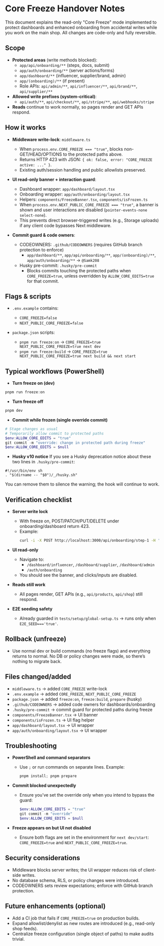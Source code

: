 # Core Freeze Handover Notes

This document explains the read-only "Core Freeze" mode implemented to protect dashboards and enhanced onboarding from accidental writes while you work on the main shop. All changes are code-only and fully reversible.

## Scope

- **Protected areas** (write methods blocked):
  - `app/api/onboarding/**` (steps, docs, submit)
  - `app/auth/onboarding/**` (server actions/forms)
  - `app/dashboard/**` (influencer, supplier/brand, admin)
  - `app/(onboarding)/**` (if present)
  - Role APIs: `api/admin/**`, `api/influencer/**`, `api/brand/**`, `api/supplier/**`
- **Allowed write prefixes (system-critical)**:
  - `api/auth/**`, `api/checkout/**`, `api/stripe/**`, `api/webhooks/stripe`
- **Reads** continue to work normally, so pages render and GET APIs respond.

## How it works

- **Middleware write-lock**: `middleware.ts`
  - When `process.env.CORE_FREEZE === "true"`, blocks non-GET/HEAD/OPTIONS to the protected paths above.
  - Returns HTTP 423 with JSON: `{ ok: false, error: "CORE_FREEZE active: ..." }`.
  - Existing auth/session handling and public allowlists preserved.

- **UI read-only banner + interaction guard**:
  - Dashboard wrapper: `app/dashboard/layout.tsx`
  - Onboarding wrapper: `app/auth/onboarding/layout.tsx`
  - Helpers: `components/FreezeBanner.tsx`, `components/isFrozen.ts`
  - When `process.env.NEXT_PUBLIC_CORE_FREEZE === "true"`, a banner is shown and user interactions are disabled (`pointer-events-none select-none`).
  - This prevents direct browser-triggered writes (e.g., Storage uploads) if any client code bypasses Next middleware.

- **Commit guard & code owners**:
  - CODEOWNERS: `.github/CODEOWNERS` (requires GitHub branch protection to enforce)
    - `app/dashboard/**`, `app/api/onboarding/**`, `app/(onboarding)/**`, `app/auth/onboarding/**` → `@Samk208`
  - Husky pre-commit: `.husky/pre-commit`
    - Blocks commits touching the protected paths when `CORE_FREEZE=true`, unless overridden by `ALLOW_CORE_EDITS=true` for that commit.

## Flags & scripts

- `.env.example` contains:
  - `CORE_FREEZE=false`
  - `NEXT_PUBLIC_CORE_FREEZE=false`

- `package.json` scripts:
  - `pnpm run freeze:on` → `CORE_FREEZE=true NEXT_PUBLIC_CORE_FREEZE=true next dev`
  - `pnpm run freeze:build` → `CORE_FREEZE=true NEXT_PUBLIC_CORE_FREEZE=true next build && next start`

## Typical workflows (PowerShell)

- **Turn freeze on (dev)**
```powershell
pnpm run freeze:on
```

- **Turn freeze off**
```powershell
pnpm dev
```

- **Commit while frozen (single override commit)**
```powershell
# Stage changes as usual
# Temporarily allow commit to protected paths
$env:ALLOW_CORE_EDITS = "true"
git commit -m "override: change in protected path during freeze"
$env:ALLOW_CORE_EDITS = $null
```

- **Husky v10 notice**
If you see a Husky deprecation notice about these two lines in `.husky/pre-commit`:
```
#!/usr/bin/env sh
. "$(dirname -- "$0")/_/husky.sh"
```
You can remove them to silence the warning; the hook will continue to work.

## Verification checklist

- **Server write lock**
  - With freeze on, POST/PATCH/PUT/DELETE under onboarding/dashboard return 423.
  - Example:
    ```bash
    curl -i -X POST http://localhost:3000/api/onboarding/step-1 -H 'content-type: application/json' -d '{}'
    ```

- **UI read-only**
  - Navigate to:
    - `/dashboard/influencer`, `/dashboard/supplier`, `/dashboard/admin`
    - `/auth/onboarding`
  - You should see the banner, and clicks/inputs are disabled.

- **Reads still work**
  - All pages render, GET APIs (e.g., `api/products`, `api/shop`) still respond.

- **E2E seeding safety**
  - Already guarded in `tests/setup/global-setup.ts` → runs only when `E2E_SEED==='true'`.

## Rollback (unfreeze)

- Use normal dev or build commands (no freeze flags) and everything returns to normal. No DB or policy changes were made, so there’s nothing to migrate back.

## Files changed/added

- `middleware.ts` → added `CORE_FREEZE` write-lock
- `.env.example` → added `CORE_FREEZE`, `NEXT_PUBLIC_CORE_FREEZE`
- `package.json` → added `freeze:on`, `freeze:build`, `prepare` (husky)
- `.github/CODEOWNERS` → added code owners for dashboards/onboarding
- `.husky/pre-commit` → commit guard for protected paths during freeze
- `components/FreezeBanner.tsx` → UI banner
- `components/isFrozen.ts` → UI flag helper
- `app/dashboard/layout.tsx` → UI wrapper
- `app/auth/onboarding/layout.tsx` → UI wrapper

## Troubleshooting

- **PowerShell and command separators**
  - Use `;` or run commands on separate lines. Example:
    ```powershell
    pnpm install; pnpm prepare
    ```

- **Commit blocked unexpectedly**
  - Ensure you’ve set the override only when you intend to bypass the guard:
    ```powershell
    $env:ALLOW_CORE_EDITS = "true"
    git commit -m "override"
    $env:ALLOW_CORE_EDITS = $null
    ```

- **Freeze appears on but UI not disabled**
  - Ensure both flags are set in the environment for `next dev/start`: `CORE_FREEZE=true` and `NEXT_PUBLIC_CORE_FREEZE=true`.

## Security considerations

- Middleware blocks server writes; the UI wrapper reduces risk of client-side writes.
- No database schema, RLS, or policy changes were introduced.
- CODEOWNERS sets review expectations; enforce with GitHub branch protection.

## Future enhancements (optional)

- Add a CI job that fails if `CORE_FREEZE=true` on production builds.
- Expand allowlist/denylist as new routes are introduced (e.g., read-only shop feeds).
- Centralize freeze configuration (single object of paths) to make audits trivial.
